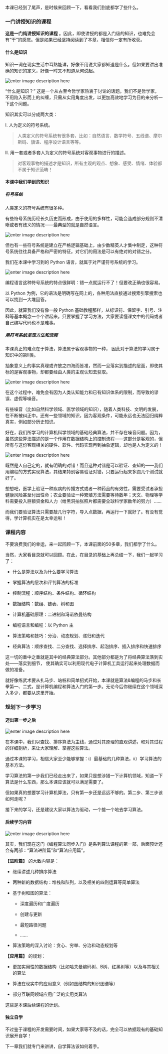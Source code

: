本课已经到了尾声，是时候来回顾一下，看看我们到底都学了些什么。

### 一门讲授知识的课程

**这是一门纯讲授知识的课程** 。因此，即使讲授的都是入门级的知识，也难免会有“干”的感觉。但是如果已经坚持阅读到了本章，相信你一定有所收获。

#### 什么是知识

知识一词在现实生活中耳熟能详，好像不用说大家都知道是什么。但如果要讲出准确的知识的定义，好像一时又不知道从何说起。

![enter image description
here](https://images.gitbook.cn/ce0e0da0-c56f-11e9-9814-b9a401dd019a)

“什么是知识？”
这是一个从古至今哲学家热衷于讨论的话题。我们不是哲学家，不用陷入形而上的纠缠，只需从实用角度出发，以更加高效地学习为目的来分析一下这个问题。

知识其实可以分成两大类：

I. 人为定义的符号系统。

> 人类定义的符号系统有很多套，比如：自然语言、数学符号、五线谱、摩尔斯码、旗语、程序设计语言等等。

II. 用一套或者多套人为定义的符号系统对客观事物进行的描述。

> 对客观事物的描述才是知识，所有主观的观点、想象、感受、情绪、体验都不属于知识范畴！

#### 本课中我们学到的知识

##### **符号系统**

人类定义的符号系统有很多种。

有些符号系统历经长久历史而形成，由于使用的多样性，可能会造成部分规则不清晰或者有歧义的情况——最典型的就是自然语言。

![enter image description
here](https://images.gitbook.cn/26732480-c570-11e9-a29f-81c770546b99)

但也有一些符号系统是建立在严格逻辑基础上，由少数精英人才集中制定，这种符号系统往往具备严格和严密的特征。对它们的用法是可以有绝对的对错之分。

我们在本课中学习到的 Python 语言，就属于对严谨符号系统的学习。

![enter image description
here](https://images.gitbook.cn/424507a0-c570-11e9-ac57-95e354fe97bc)

编程语言这种符号系统的特点很鲜明：错一点就运行不了！但要改正确也很容易。

以 Python 为例，它的语法是明确写在网上的，各种用法直接通过搜索引擎搜索也可以找到一大堆回答。

因此，就算我们没有像一般 Python
基础教程那样，从标识符、保留字、引号、注释等基本概念一个个讲起来。只要掌握了学习方法，大家要读懂课文中的代码或者自己编写代码也不是难事。

##### **用符号系统呈现方法和流程**

本课真正的难点在于算法，算法属于客观事物的一种， 因此对于算法的学习属于知识中的第II类。

抽象意义上的事实真理或许放之四海而皆准，然而一旦落实到描述的层面，即使其标的是客观事物，却都要经由人类的主观认知去获取。

![enter image description
here](https://images.gitbook.cn/fd3811b0-c570-11e9-9814-b9a401dd019a)

在这个过程中，难免会有因为人类认知能力和已有知识体系的限制，而导致的谬误、虚假等噪音。

有些噪音（比如自然科学领域、医学领域的知识），随着人类科技、文明的发展，在不断被纠正中。还有一些领域的知识，因为客观条件，可能永远也无法回归纯粹真实，例如部分历史知识。

好在，我们所学习的计算机科学领域的基础经典算法，并不存在噪音问题。因为，虽然这些算法描述的是一个作用在数据结构上的控制流程——这部分是客观的，但所有与这份客观相关的硬件、软件、代码实现再到抽象逻辑，却也是人为定义的！

![enter image description
here](https://images.gitbook.cn/0b4b2080-c571-11e9-a29f-81c770546b99)

既然是人自己定的，就有明确的对错！而且这种对错是可以验证、查知的——我们用编程的方式实现算法，其结果特别容易验证对错，只要运行起来多跑几个测试就好了。

想想吧，医学上验证一种疾病的传播方式或者一种药品的有效性，需要受试者承担健康风险甚至付出性命；农业要验证一种繁殖方法需要等待数年；天文、物理等学科需要投入巨额资金和人力（给黑洞拍张照片都需要全球科学家数年的努力）……

而我们要验证算法只需要敲几行字符，导入点数据，再运行一下就好了。有没有觉得，学计算机实在是太幸运啦！

### 课程内容

不要浪费我们的幸运，来一起回顾一下，本课前面的50多章，我们都学了什么。

当然，大家看目录就可以回顾。在此，在目录的基础上再总结一下，我们一起学习了：

  * 什么是算法以及为什么要学习算法

  * 掌握算法的层次和评判算法的标准

  * 控制流程：顺序结构、条件结构、循环结构

  * 数据结构：数组、链表、树和图

  * 计算机基础原理：二进制和冯诺依曼结构

  * 编程语言和编程：以 Python 主

  * 算法策略和技巧：分治、动态规划、递归和迭代

  * 经典算法：顺序查找、二分查找、选择排序、起泡排序、插入排序和快速排序

这一切的重中之重就是其中的经典算法部分。其他部分都是为了将经典算法落到实处——落实到细节， 使其确实可以利用现代电子计算机工具运行起来处理数据而做的准备。

就好像练武术要从扎马步、站桩和简单招式开始，本课就是算法&编程的马步和长拳第一、二式，是计算机编程和算法入门的第一步。无论今后你继续在这个领域深入多少，都要从这里开始。

### 规划下一步学习

#### 迈出第一步之后

![enter image description
here](https://images.gitbook.cn/484ad1b0-c571-11e9-ad98-bde442386274)

在本课中，我们以查找、排序算法为主线，通过对其原理的直观讲述，和对其过程的详细剖析，来让大家理解、掌握这些算法。

通过本课的学习，相信大家至少能够掌握：i）最基础的几种算法，ii）学习算法的基本方法。

学习算法的第一步我们已经走出来了，如果只是想涉猎一下计算机领域，知道一下算法是什么东西，那么本课应该就可以满足需要了。

但如果真的想要学习计算机算法，只有第一步还是远远不够的。第二步、第三步该如何走呢？

接下来的学习，还是建议大家以算法为驱动，一个接一个地去学习算法。

#### 后续学习内容

![enter image description
here](https://images.gitbook.cn/5b1eeb00-c571-11e9-ac57-95e354fe97bc)

其实，我们现在这门《编程算法同步入门》是系列算法课程的第一部，后面预计还会有两部：“算法进阶篇”和“算法应用篇”。

**【进阶篇】** 的大致内容是：

  * 继续讲述几种排序算法

  * 两种新的数据结构：堆栈和队列，以及相关的四则运算等简单算法

  * 基于树和图的算法：

    * 深度遍历和广度遍历

    * 创建与更新

    * 最短路径问题

    * ……

  * 算法策略的深入讨论：贪心、穷举、分治和动态规划等

**【应用篇】** 的规划：

  * 更加实用性的数据结构（比如哈夫曼编码树、B树、红黑树等）以及与其相关的算法

  * 算法在现实中的应用意义（例如图结构的知识图谱等）

  * 部分互联网领域应用广泛的实用类算法

这些是本课后续课程的计划。

#### 独立自学

不过鉴于课程的开发需要时间，如果大家等不及的话，完全可以依据现有的基础知识展开自学！

下一章我们就专门来讲讲，自学算法该如何着手。

